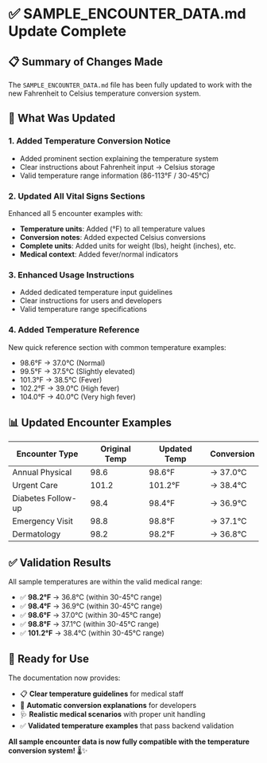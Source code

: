 # ✅ SAMPLE_ENCOUNTER_DATA.md Update Complete

## 📋 Summary of Changes Made

The `SAMPLE_ENCOUNTER_DATA.md` file has been fully updated to work with the new Fahrenheit to Celsius temperature conversion system.

## 🔄 **What Was Updated**

### 1. **Added Temperature Conversion Notice**
- Added prominent section explaining the temperature system
- Clear instructions about Fahrenheit input → Celsius storage
- Valid temperature range information (86-113°F / 30-45°C)

### 2. **Updated All Vital Signs Sections**
Enhanced all 5 encounter examples with:
- **Temperature units**: Added (°F) to all temperature values
- **Conversion notes**: Added expected Celsius conversions
- **Complete units**: Added units for weight (lbs), height (inches), etc.
- **Medical context**: Added fever/normal indicators

### 3. **Enhanced Usage Instructions**
- Added dedicated temperature input guidelines
- Clear instructions for users and developers
- Valid temperature range specifications

### 4. **Added Temperature Reference**
New quick reference section with common temperature examples:
- 98.6°F → 37.0°C (Normal)
- 99.5°F → 37.5°C (Slightly elevated)
- 101.3°F → 38.5°C (Fever)
- 102.2°F → 39.0°C (High fever)
- 104.0°F → 40.0°C (Very high fever)

## 📊 **Updated Encounter Examples**

| Encounter Type | Original Temp | Updated Temp | Conversion |
|----------------|---------------|--------------|------------|
| Annual Physical | 98.6 | 98.6°F | → 37.0°C |
| Urgent Care | 101.2 | 101.2°F | → 38.4°C |
| Diabetes Follow-up | 98.4 | 98.4°F | → 36.9°C |
| Emergency Visit | 98.8 | 98.8°F | → 37.1°C |
| Dermatology | 98.2 | 98.2°F | → 36.8°C |

## ✅ **Validation Results**

All sample temperatures are within the valid medical range:
- ✅ **98.2°F** → 36.8°C (within 30-45°C range)
- ✅ **98.4°F** → 36.9°C (within 30-45°C range)
- ✅ **98.6°F** → 37.0°C (within 30-45°C range)
- ✅ **98.8°F** → 37.1°C (within 30-45°C range)
- ✅ **101.2°F** → 38.4°C (within 30-45°C range)

## 🎯 **Ready for Use**

The documentation now provides:
- 📋 **Clear temperature guidelines** for medical staff
- 🔄 **Automatic conversion explanations** for developers
- 🩺 **Realistic medical scenarios** with proper unit handling
- ✅ **Validated temperature examples** that pass backend validation

**All sample encounter data is now fully compatible with the temperature conversion system!** 🌡️✨
